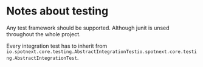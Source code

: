 # Notes about testing

Any test framework should be supported. Although junit is unsed throughout the whole project.

Every integration test has to inherit from `io.spotnext.core.testing.AbstractIntegrationTestio.spotnext.core.testing.AbstractIntegrationTest`.